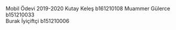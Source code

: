 Mobil Ödevi 2019-2020
Kutay Keleş b161210108
Muammer Gülerce b151210033  
Burak İyiçiftçi b151210006
